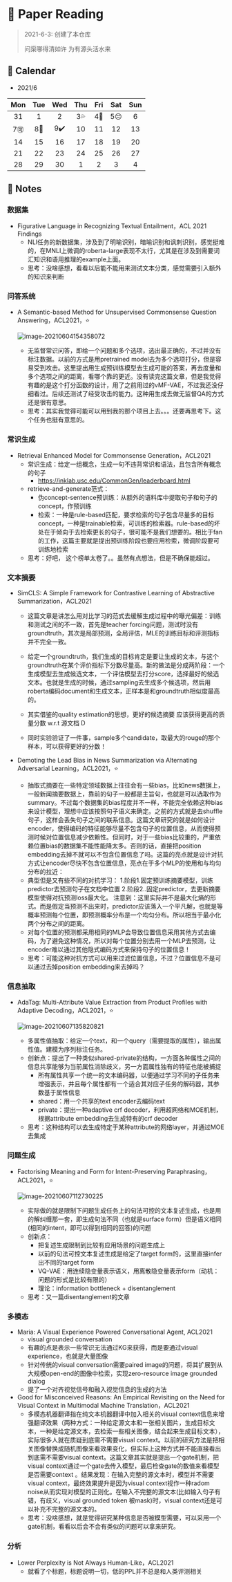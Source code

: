 # :memo: Paper Reading

> 2021-6-3: 创建了本仓库
>
> 问渠哪得清如许 为有源头活水来

## :dart: Calendar

* 2021/6

|    Mon    |        Tue        |         Wed         |      Thu       |            Fri             |    Sat     | Sun  |
| :-------: | :---------------: | :-----------------: | :------------: | :------------------------: | :--------: | :--: |
|    31     |         1         |          2          | 3:sweat_drops: | 4:triangular_flag_on_post: | 5:pensive: |  6   |
| 7:accept: | 8:deciduous_tree: | 9:heavy_check_mark: |       10       |             11             |     12     |  13  |
|    14     |        15         |         16          |       17       |             18             |     19     |  20  |
|    21     |        22         |         23          |       24       |             25             |     26     |  27  |
|    28     |        29         |         30          |       1        |             2              |     3      |  4   |

##  :game_die: Notes

### 数据集

* Figurative Language in Recognizing Textual Entailment，ACL 2021 Findings
  * NLI任务的新数据集，涉及到了明喻识别，暗喻识别和讽刺识别，感觉挺难的，在MNLI上微调的roberta-large表现不太行，尤其是在涉及到需要词汇知识和语用推理的example上面。
  * 思考：没啥感想，看看以后能不能用来测试文本分类，感觉需要引入额外的知识来判断

### 问答系统

* A Semantic-based Method for Unsupervised Commonsense Question Answering，ACL2021，:star:

  ![image-20210604154358072](https://img2020.cnblogs.com/blog/1098855/202106/1098855-20210604154357999-124516299.png)

  * 无监督常识问答，即给一个问题和多个选项，选出最正确的，不过并没有标注数据。以前的方式是用pretrained model去为多个选项打分，但是容易受到攻击。这里提出用生成预训练模型去生成可能的答案，再去度量和多个选项之间的距离，看哪个靠的更近。没有读完这篇文章，但是我觉得有趣的是这个打分函数的设计，用了之前用过的vMF-VAE，不过我还没仔细看过。后续还测试了经受攻击的能力。这种用生成去做无监督QA的方式还是很有意思。
  * 思考：其实我觉得可能可以用到我的那个项目上去。。。还要再思考下。这个任务也挺有意思的。

### 常识生成

* Retrieval Enhanced Model for Commonsense Generation，ACL2021
  * 常识生成：给定一组概念，生成一句不违背常识和语法，且包含所有概念的句子
    * https://inklab.usc.edu/CommonGen/leaderboard.html
  * retrieve-and-generate范式：
    * 伪concept-sentence预训练：从额外的语料库中提取句子和句子的concept，作预训练
    * 检索：一种是rule-based匹配，要求检索的句子包含尽量多的目标concept，一种是trainable检索，可训练的检索器。rule-based的坏处在于倾向于去检索更长的句子，很可能不是我们想要的。相比于fan的工作，这篇主要就是提出预训练阶段也要应用检索，微调阶段要可训练地检索
  * 思考：好吧， 这个榜单太卷了。。虽然有点想法，但是不确保能超过。

###  文本摘要

* SimCLS: A Simple Framework for Contrastive Learning of Abstractive Summarization，ACL2021

  * 这篇文章是讲怎么用对比学习的范式去缓解生成过程中的曝光偏差：训练和测试之间的不一致，首先是teacher forcing问题，测试时没有groundtruth，其次是局部预测，全局评估，MLE的训练目标和评测指标并不完全一致。

  * 给定一个groundtruth，我们生成的目标肯定是要让生成的文本，与这个groundtruth在某个评价指标下分数尽量高。新的做法是分成两阶段：一个生成模型去生成候选文本，一个评估模型去打分score，选择最好的候选文本。也就是生成的时候，通过sampling去生成多个候选项，然后用roberta编码document和生成文本，正样本是和groundtruth相似度最高的。

  * 其实借鉴的quality estimation的思想，更好的候选摘要 应该获得更高的质量分数 w.r.t 源文档 D

  * 同时实验验证了一件事，sample多个candidate，取最大的rouge的那个样本，可以获得更好的分数！

    

* Demoting the Lead Bias in News Summarization via Alternating Adversarial Learning，ACL2021，:star:
  * 抽取式摘要在一些特定领域数据上往往会有一些bias，比如news数据上，一般新闻摘要数据上，靠前的句子一般都是主旨句，也就是可以选取作为summary。不过每个数据集的bias程度并不一样，不能完全依赖这种bias来设计模型，理想中应该按照句子语义来确定。之前的方式就是去shuffle句子，这样会丢失句子之间的联系信息。这篇文章研究的就是如何设计encoder，使得编码的特征能够尽量不包含句子的位置信息，从而使得预测时候对位置信息减少依赖性。但同时，对于一些bias比较重的，严重依赖位置bias的数据集不能性能降太多。否则的话，直接把position embedding去掉不就可以不包含位置信息了吗。这篇的亮点就是设计对抗方式让encoder尽快不包含位置信息，亮点在于多个MLP的使用和与均匀分布的拉近：
  * 典型但是又有些不同的对抗学习：
    1.阶段1.固定预训练摘要模型，训练predictor去预测句子在文档中位置
    2.阶段2..固定predictor，去更新摘要模型使得对抗预测loss最大化。
    注意到：这里实际并不是最大化熵的形式。而是假定当预测不出来时，predictor应该落入一个平凡解，也就是等概率预测每个位置，即预测概率分布是一个均匀分布。所以相当于最小化两个分布之间的距离。
  * 对每个位置的预测都采用相同的MLP会导致位置信息采用其他方式去编码，为了避免这种情况，所以对每个位置分别去用一个MLP去预测，让encoder难以通过其他隐式编码方式来保持句子的位置信息！
  * 思考：可能这种对抗方式可以用来过滤位置信息，不过？位置信息不是可以通过去掉position embedding来去掉吗？

### 信息抽取

* AdaTag: Multi-Attribute Value Extraction from Product Profiles with Adaptive Decoding，ACL2021，:star:

  ![image-20210607135820821](https://img2020.cnblogs.com/blog/1098855/202106/1098855-20210607135820797-730617993.png)

  * 多属性值抽取：给定一个text，和一个query（需要提取的属性），输出属性值。建模为序列标注任务。
  * 创新点：提出了一种类似shared-private的结构，一方面各种属性之间的信息共享能够为当前属性消除歧义，另一方面属性独有的特征也能被捕捉
    * 所有属性共享一个统一的文本编码器，以便通过学习不同的子任务来增强表示，并且每个属性都有一个适合其对应子任务的解码器，其参数基于属性信息
    * shared：用一个共享的text encoder去编码text
    * private：提出一种adaptive crf decoder，利用超网络和MOE机制，根据attribute embedding去生成特有的crf decoder
  * 思考：这种结构可以去生成特定于某种attribute的网络layer，并通过MOE去集成

### 问题生成

* Factorising Meaning and Form for Intent-Preserving Paraphrasing，ACL2021，:star:

  ![image-20210607112730225](https://img2020.cnblogs.com/blog/1098855/202106/1098855-20210607112732162-10741629.png)

  * 实际做的就是限制下问题生成任务上的句法可控的文本复述生成，也是用的解纠缠那一套，即生成句法不同（也就是surface form）但是语义相同(相同的intent，即可以得到相同的回答)的问题
  * 创新点：
    * 把复述生成限制到比较有应用场景的问题生成上
    * 以前的句法可控文本复述生成是给定了target form的，这里直接infer出不同的target form
    * VQ-VAE：用连续隐变量表示语义，用离散隐变量表示form（动机：问题的形式是比较有限的）
    * 理论：information bottleneck + disentanglement
  * 思考：又一篇disentanglement的文章

### 多模态

* Maria: A Visual Experience Powered Conversational Agent, ACL2021
  * visual grounded conversation
  * 有趣的点是表示一些常识无法通过KG来获得，而是要通过visual experience，也就是大量图像
  * 针对传统的visual conversation需要paired image的问题，将其扩展到从大规模open-end的图像中检索，实现zero-resource image grounded dialog
  * 提了一个对齐视觉信号和融入视觉信息的生成的方法
* Good for Misconceived Reasons: An Empirical Revisiting on the Need for Visual Context in Multimodal Machine Translation，ACL2021
  * 多模态机器翻译指在纯文本机器翻译中加入相关的visual context信息来增强翻译效果（两种方式：一种给定源文本和一张相关图片，生成目标文本，一种是给定源文本，去检索一些相关图像，结合起来生成目标文本），实际很多人就在质疑到底需不需要visual context。以前的研究方法是把相关图像替换成随机图像来看效果变化，但实际上这种方式并不能直接看出到底需不需要visual context。这篇文章其实就是提出一个gate机制，把visual context通过一个gate去传入模型，最后检查gate的数值来看模型是否需要context 。结果发现：在输入完整的源文本时，模型并不需要visual context，最终效果提升是因为visual context视作一种radom noise从而实现对模型的正则化。在输入不完整的源文本(比如输入句子有错，有歧义，visual grounded token 被mask)时，visual context还是可以补充不完整的源文本的。
  * 思考：没啥感想，就是觉得研究某种信息是否被模型需要，可以采用一个gate机制，看看以后会不会有类似的问题可以拿来研究。

### 分析

* Lower Perplexity is Not Always Human-Like，ACL2021
  * 就看了个标题，标题说明一切，低的PPL并不总是和人类评测相关







